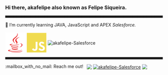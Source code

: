 ### Hi there, akafelipe also known as Felipe Siqueira.
<hr style="border-style: dashed;">
🌱 I’m currently learning JAVA, JavaScript and APEX <i>Salesforce.</i>

<div style="display: inline_block">
  <br>
  <img align="center" alt="akafelipe-Java" height="64" width="64" src="https://raw.githubusercontent.com/devicons/devicon/master/icons/java/java-plain.svg">
  <img align="center" alt="akfelipe-JS" height="64" width="64" src="https://raw.githubusercontent.com/devicons/devicon/master/icons/javascript/javascript-plain.svg">
  <img align="center" alt="akafelipe-Salesforce" src="https://c1.sfdcstatic.com/content/dam/sfdc-docs/www/logos/logo-salesforce.svg">
</div>

<div> 
  <hr style="border-style: dashed;">
  :mailbox_with_no_mail: Reach me out!&nbsp;&nbsp;                       
  <a href="mailto:sqr.felipe@gmail.com"><img align="center" src="https://img.shields.io/badge/GMAIL-red"></a>
  <a href="https://www.salesforce.com/trailblazer/akafelipe" target="_blank"><img align="center" alt="akafelipe-Salesforce" src="https://img.shields.io/badge/TRAILHEAD-blue"></a> 
  <a href="https://www.linkedin.com/in/felipesiqueirasilva" target="_blank"><img align="center" src="https://img.shields.io/badge/LINKEDIN-blue"></a>
</div>
